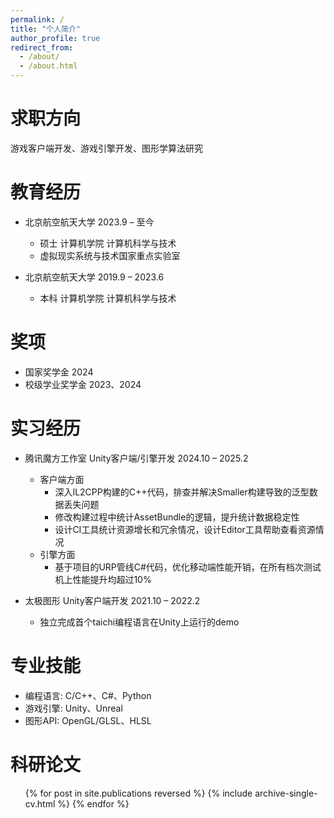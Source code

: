 ```yaml
---
permalink: /
title: "个人简介"
author_profile: true
redirect_from: 
  - /about/
  - /about.html
---
```


求职方向
======
游戏客户端开发、游戏引擎开发、图形学算法研究  

教育经历
======
* 北京航空航天大学 2023.9 – 至今
  * 硕士 计算机学院 计算机科学与技术
  * 虚拟现实系统与技术国家重点实验室

* 北京航空航天大学 2019.9 – 2023.6
  * 本科 计算机学院 计算机科学与技术

奖项
======
* 国家奖学金 2024
* 校级学业奖学金 2023、2024

实习经历
======
* 腾讯魔方工作室 Unity客户端/引擎开发 2024.10 – 2025.2
  * 客户端方面
    * 深入IL2CPP构建的C++代码，排查并解决Smaller构建导致的泛型数据丢失问题
    * 修改构建过程中统计AssetBundle的逻辑，提升统计数据稳定性
    * 设计CI工具统计资源增长和冗余情况，设计Editor工具帮助查看资源情况
  * 引擎方面
    * 基于项目的URP管线C#代码，优化移动端性能开销，在所有档次测试机上性能提升均超过10%

* 太极图形 Unity客户端开发 2021.10 – 2022.2
  * 独立完成首个taichi编程语言在Unity上运行的demo

专业技能
======
* 编程语言: C/C++、C#、Python
* 游戏引擎: Unity、Unreal
* 图形API: OpenGL/GLSL、HLSL

科研论文
======
  <ul>{% for post in site.publications reversed %}
    {% include archive-single-cv.html %}
  {% endfor %}</ul>

